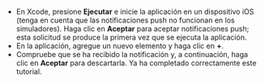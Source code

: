 
* En Xcode, presione **Ejecutar** e inicie la aplicación en un dispositivo iOS (tenga en cuenta que las notificaciones push no funcionan en los simuladores). Haga clic en **Aceptar** para aceptar notificaciones push; esta solicitud se produce la primera vez que se ejecuta la aplicación.
* En la aplicación, agregue un nuevo elemento y haga clic en **+**.
* Compruebe que se ha recibido la notificación y, a continuación, haga clic en **Aceptar** para descartarla. Ya ha completado correctamente este tutorial.



<!--HONumber=Nov16_HO3-->


